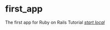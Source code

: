 first_app
=========

The first app for Ruby on Rails Tutorial
[*start local*](http://localhost:3000) 

